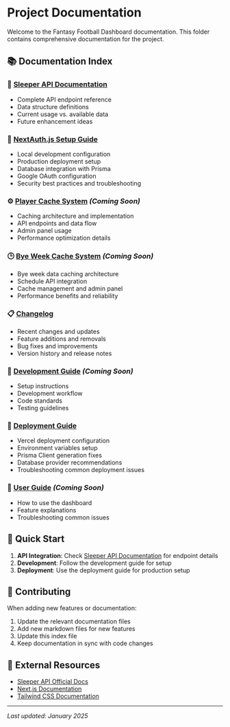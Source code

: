 # Project Documentation

Welcome to the Fantasy Football Dashboard documentation. This folder contains comprehensive documentation for the project.

## 📚 Documentation Index

### 🏈 [Sleeper API Documentation](./SLEEPER_API.md)
- Complete API endpoint reference
- Data structure definitions
- Current usage vs. available data
- Future enhancement ideas

### 🔐 [NextAuth.js Setup Guide](./NEXTAUTH_SETUP.md)
- Local development configuration
- Production deployment setup
- Database integration with Prisma
- Google OAuth configuration
- Security best practices and troubleshooting

### ⚙️ [Player Cache System](./PLAYER_CACHE.md) *(Coming Soon)*
- Caching architecture and implementation
- API endpoints and data flow
- Admin panel usage
- Performance optimization details

### 🕒 [Bye Week Cache System](./BYEWEEK_CACHE.md) *(Coming Soon)*
- Bye week data caching architecture
- Schedule API integration
- Cache management and admin panel
- Performance benefits and reliability

### 📋 [Changelog](../CHANGELOG.md)
- Recent changes and updates
- Feature additions and removals
- Bug fixes and improvements
- Version history and release notes

### 🔧 [Development Guide](./DEVELOPMENT.md) *(Coming Soon)*
- Setup instructions
- Development workflow
- Code standards
- Testing guidelines

### 🚀 [Deployment Guide](./DEPLOYMENT.md)
- Vercel deployment configuration
- Environment variables setup
- Prisma Client generation fixes
- Database provider recommendations
- Troubleshooting common deployment issues

### 📖 [User Guide](./USER_GUIDE.md) *(Coming Soon)*
- How to use the dashboard
- Feature explanations
- Troubleshooting common issues

## 🎯 Quick Start

1. **API Integration**: Check [Sleeper API Documentation](./SLEEPER_API.md) for endpoint details
2. **Development**: Follow the development guide for setup
3. **Deployment**: Use the deployment guide for production setup

## 📝 Contributing

When adding new features or documentation:
1. Update the relevant documentation files
2. Add new markdown files for new features
3. Update this index file
4. Keep documentation in sync with code changes

## 🔗 External Resources

- [Sleeper API Official Docs](https://docs.sleeper.com/)
- [Next.js Documentation](https://nextjs.org/docs)
- [Tailwind CSS Documentation](https://tailwindcss.com/docs)

---

*Last updated: January 2025*

